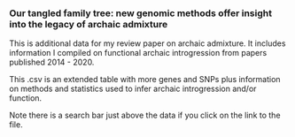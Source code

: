 ### Our tangled family tree: new genomic methods offer insight into the legacy of archaic admixture 
This is additional data for my review paper on archaic admixture. It includes information I compiled on functional archaic introgression from papers published 2014 - 2020.

This .csv is an extended table with more genes and SNPs plus information on methods and statistics used to infer archaic introgression and/or function.

Note there is a search bar just above the data if you click on the link to the file. 
